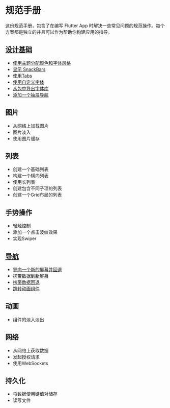 # 规范手册

这份规范手册，包含了在编写 Flutter App 时解决一些常见问题的规范操作。每个方案都是独立的并且可以作为帮助你构建应用的指导。

## [设计基础](/shi-pu/she-ji-ji-chu.md)

* [使用主题分配颜色和字体风格](/shi-pu/she-ji-ji-chu/shi-yong-zhu-ti-fen-pei-yan-se-he-zi-ti-feng-ge.md)
* [显示 SnackBars](/shi-pu/she-ji-ji-chu/xian-shi-snackbars.md)
* [使用Tabs](/shi-pu/she-ji-ji-chu/shi-yong-tabs.md)
* [使用自定义字体](/shi-pu/she-ji-ji-chu/shi-yong-zi-ding-yi-zi-ti.md)
* [从包中导出字体库](/shi-pu/she-ji-ji-chu/cong-bao-zhong-dao-chu-zi-ti-ku.md)
* [添加一个抽屉导航](/shi-pu/she-ji-ji-chu/tian-jia-yi-ge-chou-ti-dao-hang.md)

## 图片

* 从网络上加载图片
* 图片淡入
* 使用图片缓存

## 列表

* 创建一个基础列表
* 构建一个横向列表
* 使用长列表
* 创建包含不同子项的列表
* 创建一个Grid布局的列表

## 手势操作

* 轻触控制
* 添加一个点击波纹效果
* 实现Swiper

## [导航](/shi-pu/dao-hang.md)

* [导向一个新的屏幕并回退](/shi-pu/dao-hang/dao-xiang-yi-ge-xin-de-ping-mu-bing-hui-tui.md)
* [携带数据到新屏幕](/shi-pu/dao-hang/xi-dai-shu-ju-dao-xin-ping-mu.md)
* [携带数据回退](/shi-pu/dao-hang/xi-dai-shu-ju-hui-tui.md)
* [跳转动画组件](/shi-pu/dao-hang/tiao-zhuan-dong-hua-zu-jian.md)

## 动画

* 组件的淡入淡出

## 网络

* 从网络上获取数据
* 发起授权请求
* 使用WebSockets

## 持久化

* 将数据使用键值对储存
* 读写文件



